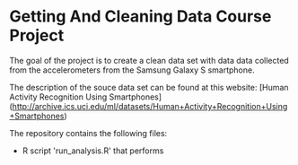 # Getting And Cleaning Data Course Project

The goal of the project is to create a clean data set with data data collected from the accelerometers from the Samsung Galaxy S smartphone.

The description of the souce data set can be found at this website: 
[Human Activity Recognition Using Smartphones] (http://archive.ics.uci.edu/ml/datasets/Human+Activity+Recognition+Using+Smartphones)

The repository contains the following files:
* R script 'run_analysis.R' that performs 
